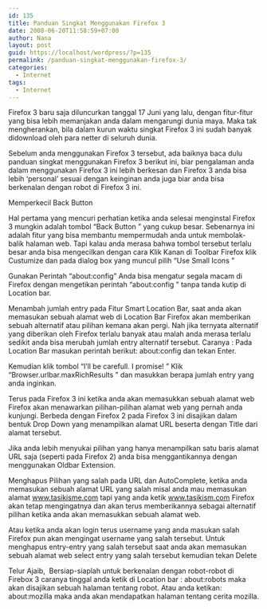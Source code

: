 ```yaml
---
id: 135
title: Panduan Singkat Menggunakan Firefox 3
date: 2008-06-20T11:58:59+07:00
author: Nana
layout: post
guid: https://localhost/wordpress/?p=135
permalink: /panduan-singkat-menggunakan-firefox-3/
categories:
  - Internet
tags:
  - Internet
---
```

Firefox 3 baru saja diluncurkan tanggal 17 Juni yang lalu, dengan fitur-fitur yang bisa lebih memanjakan anda dalam mengarungi dunia maya. Maka tak mengherankan, bila dalam kurun waktu singkat Firefox 3 ini sudah banyak didownload oleh para netter di seluruh dunia.

Sebelum anda menggunakan Firefox 3 tersebut, ada baiknya baca dulu panduan singkat menggunakan Firefox 3 berikut ini, biar pengalaman anda dalam menggunakan Firefox 3 ini lebih berkesan dan Firefox 3 anda bisa lebih ‘personal’ sesuai dengan keinginan anda juga biar anda bisa berkenalan dengan robot di Firefox 3 ini.

Memperkecil Back Button

Hal pertama yang mencuri perhatian ketika anda selesai menginstal Firefox 3 mungkin adalah tombol “Back Button ” yang cukup besar. Sebenarnya ini adalah fitur yang bisa membantu mempermudah anda untuk membolak-balik halaman web. Tapi kalau anda merasa bahwa tombol tersebut terlalu besar anda bisa mengecilkan dengan cara Klik Kanan di Toolbar Firefox klik Custumize dan pada dialog box yang muncul pilih “Use Small Icons ”

Gunakan Perintah “about:config” Anda bisa mengatur segala macam di Firefox dengan mengetikan perintah “about:config ” tanpa tanda kutip di Location bar.

Menambah jumlah entry pada Fitur Smart Location Bar, saat anda akan memasukan sebuah alamat web di Location Bar Firefox akan memberikan sebuah alternatif atau pilihan kemana akan pergi. Nah jika ternyata alternatif yang diberikan oleh Firefox terlalu banyak atau malah anda merasa terlalu sedikit anda bisa merubah jumlah entry alternatif tersebut. Caranya : Pada Location Bar masukan perintah berikut: about:config dan tekan Enter.

Kemudian klik tombol “I’ll be carefull. I promise! ” Klik “Browser.urlbar.maxRichResults ” dan masukkan berapa jumlah entry yang anda inginkan.

Terus pada Firefox 3 ini ketika anda akan memasukkan sebuah alamat web Firefox akan menawarkan pilihan-pilihan alamat web yang pernah anda kunjungi. Berbeda dengan Firefox 2 pada Firefox 3 ini disajikan dalam bentuk Drop Down yang menampilkan alamat URL beserta dengan Title dari alamat tersebut.

Jika anda lebih menyukai pilihan yang hanya menampilkan satu baris alamat URL saja (seperti pada Firefox 2) anda bisa menggantikannya dengan menggunakan Oldbar Extension.

Menghapus Pilihan yang salah pada URL dan AutoComplete, ketika anda memasukan sebuah alamat URL yang salah misal anda mau memasukan alamat www.tasikisme.com tapi yang anda ketik www.tasikism.com Firefox akan tetap mengingatnya dan akan terus memberikannya sebagai alternatif pilihan ketika anda akan memasukkan sebuah alamat web.

Atau ketika anda akan login terus username yang anda masukan salah Firefox pun akan mengingat username yang salah tersebut. Untuk menghapus entry-entry yang salah tersebut saat anda akan memasukan sebuah alamat web select entry yang salah tersebut kemudian tekan Delete

Telur Ajaib,  Bersiap-siaplah untuk berkenalan dengan robot-robot di Firebox 3 caranya tinggal anda ketik di Location bar : about:robots maka akan disajikan sebuah halaman tentang robot. Atau anda ketikan: about:mozilla maka anda akan mendapatkan halaman tentang cerita mozilla.